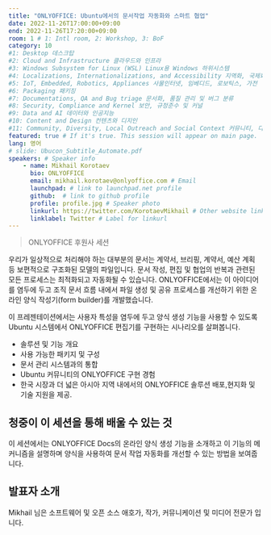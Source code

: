 ```yaml
---
title: "ONLYOFFICE: Ubuntu에서의 문서작업 자동화와 스마트 협업"
date: 2022-11-26T17:00:00+09:00
end: 2022-11-26T17:20:00+09:00
room: 1 # 1: Intl room, 2: Workshop, 3: BoF
category: 10
#1: Desktop 데스크탑
#2: Cloud and Infrastructure 클라우드와 인프라
#3: Windows Subsystem for Linux (WSL) Linux용 Windows 하위시스템
#4: Localizations, Internationalizations, and Accessibility 지역화, 국제화 및 접근성
#5: IoT, Embedded, Robotics, Appliances 사물인터넷, 임베디드, 로보틱스, 가전
#6: Packaging 패키징
#7: Documentations, QA and Bug triage 문서화, 품질 관리 및 버그 분류
#8: Security, Compliance and Kernel 보안, 규정준수 및 커널
#9: Data and AI 데이터와 인공지능
#10: Content and Design 컨텐츠와 디지인
#11: Community, Diversity, Local Outreach and Social Context 커뮤니티, 다양성, 지역 사회 협력과 사회적 관점
featured: true # If it's true. This session will appear on main page.
lang: 영어
# slide: Ubucon_Subtitle_Automate.pdf
speakers: # Speaker info
    - name: Mikhail Korotaev
      bio: ONLYOFFICE
      email: mikhail.korotaev@onlyoffice.com # Email
      launchpad: # link to launchpad.net profile
      github:  # link to github profile
      profile: profile.jpg # Speaker photo
      linkurl: https://twitter.com/KorotaevMikhail # Other website link url
      linklabel: Twitter # Label for linkurl
---
```


> ONLYOFFICE 후원사 세션

우리가 일상적으로 처리해야 하는 대부분의 문서는 계약서, 브리핑, 계약서, 예산 계획 등 보편적으로 구조화된 모델의 파일입니다. 문서 작성, 편집 및 협업의 반복과 관련된 모든 프로세스는 최적화되고 자동화될 수 있습니다. ONLYOFFICE에서는 이 아이디어를 염두에 두고 조직 문서 흐름 내에서 파일 생성 및 공유 프로세스를 개선하기 위한 온라인 양식 작성기(form builder)를 개발했습니다.

이 프레젠테이션에서는 사용자 특성을 염두에 두고 양식 생성 기능을 사용할 수 있도록 Ubuntu 시스템에서 ONLYOFFICE 편집기를 구현하는 시나리오를 살펴봅니다.

- 솔루션 및 기능 개요
- 사용 가능한 패키지 및 구성
- 문서 관리 시스템과의 통합
- Ubuntu 커뮤니티의 ONLYOFFICE 구현 경험
- 한국 시장과 더 넓은 아시아 지역 내에서의 ONLYOFFICE 솔루션 배포,현지화 및 기술 지원을 제공.

## 청중이 이 세션을 통해 배울 수 있는 것
이 세션에서는 ONLYOFFICE Docs의 온라인 양식 생성 기능을 소개하고 이 기능의 메커니즘을 설명하며 양식을 사용하여 문서 작업 자동화를 개선할 수 있는 방법을 보여줍니다.

## 발표자 소개
Mikhail 님은 소프트웨어 및 오픈 소스 애호가, 작가, 커뮤니케이션 및 미디어 전문가 입니다.